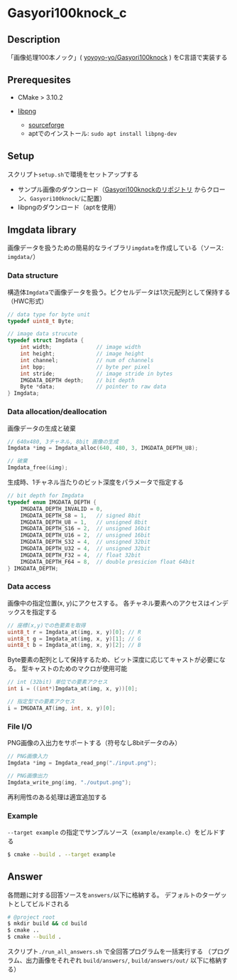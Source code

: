 # Gasyori100knock_c

## Description

「画像処理100本ノック」(
[yoyoyo-yo/Gasyori100knock](https://github.com/yoyoyo-yo/Gasyori100knock) 
) をC言語で実装する

## Prerequesites

- CMake > 3.10.2

- [libpng](http://www.libpng.org/pub/png/libpng.html)

    - [sourceforge](https://sourceforge.net/projects/libpng/files/)
    - aptでのインストール: `sudo apt install libpng-dev`

## Setup

スクリプト`setup.sh`で環境をセットアップする

- サンプル画像のダウンロード（[Gasyori100knockのリポジトリ](https://github.com/yoyoyo-yo/Gasyori100knock.git) からクローン、`Gasyori100knock/`に配置）
- libpngのダウンロード（aptを使用）

## Imgdata library

画像データを扱うための簡易的なライブラリ`imgdata`を作成している（ソース: `imgdata/`）

### Data structure

構造体`Imgdata`で画像データを扱う。ピクセルデータは1次元配列として保持する
（HWC形式）

```c
// data type for byte unit
typedef uint8_t Byte;

// image data strucute
typedef struct Imgdata {
    int width;              // image width
    int height;             // image height
    int channel;            // num of channels
    int bpp;                // byte per pixel
    int stride;             // image stride in bytes
    IMGDATA_DEPTH depth;    // bit depth
    Byte *data;             // pointer to raw data
} Imgdata;
```


### Data allocation/deallocation

画像データの生成と破棄

```c
// 640x480, 3チャネル, 8bit 画像の生成
Imgdata *img = Imgdata_alloc(640, 480, 3, IMGDATA_DEPTH_U8);

// 破棄
Imgdata_free(&img);
```

生成時、1チャネル当たりのビット深度をパラメータで指定する

```c
// bit depth for Imgdata
typedef enum IMGDATA_DEPTH {
    IMGDATA_DEPTH_INVALID = 0,
    IMGDATA_DEPTH_S8 = 1,   // signed 8bit
    IMGDATA_DEPTH_U8 = 1,   // unsigned 8bit
    IMGDATA_DEPTH_S16 = 2,  // unsigned 16bit
    IMGDATA_DEPTH_U16 = 2,  // unsigned 16bit
    IMGDATA_DEPTH_S32 = 4,  // unsigned 32bit
    IMGDATA_DEPTH_U32 = 4,  // unsigned 32bit
    IMGDATA_DEPTH_F32 = 4,  // float 32bit
    IMGDATA_DEPTH_F64 = 8,  // double presicion float 64bit
} IMGDATA_DEPTH;
```

### Data access

画像中の指定位置(x, y)にアクセスする。
各チャネル要素へのアクセスはインデックスを指定する

```c
// 座標(x,y)での色要素を取得
uint8_t r = Imgdata_at(img, x, y)[0]; // R
uint8_t g = Imgdata_at(img, x, y)[1]; // G
uint8_t b = Imgdata_at(img, x, y)[2]; // B
```

Byte要素の配列として保持するため、ビット深度に応じてキャストが必要になる。
型キャストのためのマクロが使用可能

```c
// int (32bit) 単位での要素アクセス
int i = ((int*)Imgdata_at(img, x, y))[0]; 

// 指定型での要素アクセス
i = IMGDATA_AT(img, int, x, y)[0];
```


### File I/O

PNG画像の入出力をサポートする（符号なし8bitデータのみ）

```c
// PNG画像入力
Imgdata *img = Imgdata_read_png("./input.png");

// PNG画像出力
Imgdata_write_png(img, "./output.png");
```

再利用性のある処理は適宜追加する

### Example

`--target example` の指定でサンプルソース（`example/example.c`）をビルドする

```sh
$ cmake --build . --target example
```

## Answer

各問題に対する回答ソースを`answers/`以下に格納する。
デフォルトのターゲットとしてビルドされる

```sh
# @project root
$ mkdir build && cd build
$ cmake ..
$ cmake --build .
```

スクリプト`./run_all_answers.sh` で全回答プログラムを一括実行する
（プログラム、出力画像をそれぞれ `build/answers/`, `build/answers/out/` 以下に格納する）
